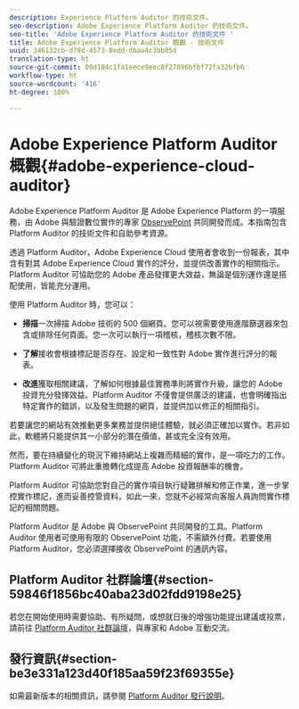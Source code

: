 ```yaml
---
description: Experience Platform Auditor 的技術文件。
seo-description: Adobe Experience Platform Auditor 的技術文件。
seo-title: 'Adobe Experience Platform Auditor 的技術文件 '
title: Adobe Experience Platform Auditor 概觀 - 技術文件
uuid: 346132cb-d78d-4573-8edd-dbaa4c3bb05d
translation-type: ht
source-git-commit: 00d184c1fa1eece9eec8f27896bfbf72fa32bfb6
workflow-type: ht
source-wordcount: '416'
ht-degree: 100%

---
```



# Adobe Experience Platform Auditor 概觀{#adobe-experience-cloud-auditor}

Adobe Experience Platform Auditor 是 Adobe Experience Platform 的一項服務，由 Adobe 與驗證數位實作的專家 [ObservePoint](https://www.observepoint.com/) 共同開發而成。本指南包含 Platform Auditor 的技術文件和自助參考資源。

透過 Platform Auditor，Adobe Experience Cloud 使用者會收到一份報表，其中含有對其 Adobe Experience Cloud 實作的評分，並提供改善實作的相關指示。Platform Auditor 可協助您的 Adobe 產品發揮更大效益，無論是個別運作還是搭配使用，皆能充分運用。

使用 Platform Auditor 時，您可以：

* **掃描**&#x200B;一次掃描 Adobe 技術的 500 個網頁。您可以視需要使用進階篩選器來包含或排除任何頁面。您一次可以執行一項稽核，稽核次數不限。

* **了解**&#x200B;接收會根據標記是否存在、設定和一致性對 Adobe 實作進行評分的報表。

* **改進**&#x200B;獲取相關建議，了解如何根據最佳實務準則將實作升級，讓您的 Adobe 投資充分發揮效益。Platform Auditor 不僅會提供廣泛的建議，也會明確指出特定實作的錯誤，以及發生問題的網頁，並提供加以修正的相關指引。

若要讓您的網站有效推動更多業務並提供絕佳體驗，就必須正確加以實作。若非如此，軟體將只能提供其一小部分的潛在價值，甚或完全沒有效用。

然而，要在持續變化的現況下維持網站上複雜而精細的實作，是一項吃力的工作。Platform Auditor 可將此重擔轉化成提高 Adobe 投資報酬率的機會。

Platform Auditor 可協助您對自己的實作項目執行疑難排解和修正作業，進一步掌控實作標記，進而妥善控管資料。如此一來，您就不必經常向客服人員詢問實作標記的相關問題。

Platform Auditor 是 Adobe 與 ObservePoint 共同開發的工具。Platform Auditor 使用者可使用有限的 ObservePoint 功能，不需額外付費。若要使用 Platform Auditor，您必須選擇接收 ObservePoint 的通訊內容。

## Platform Auditor 社群論壇{#section-59846f1856bc40aba23d02fdd9198e25}

若您在開始使用時需要協助、有所疑問，或想就日後的增強功能提出建議或投票，請前往 [Platform Auditor 社群論壇](https://forums.adobe.com/community/experience-cloud/platform/core-services/activation-service/auditor)，與專家和 Adobe 互動交流。

## 發行資訊{#section-be3e331a123d40f185aa59f23f69355e}

如需最新版本的相關資訊，請參閱 [Platform Auditor 發行說明](release-notes.md)。

